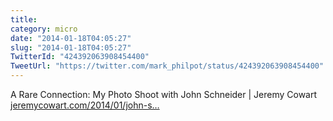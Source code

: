 ```yaml
---
title: 
category: micro
date: "2014-01-18T04:05:27"
slug: "2014-01-18T04:05:27"
TwitterId: "424392063908454400"
TweetUrl: "https://twitter.com/mark_philpot/status/424392063908454400"
---
```


A Rare Connection: My Photo Shoot with John Schneider | Jeremy Cowart
[jeremycowart.com/2014/01/john-s…](http://jeremycowart.com/2014/01/john-schneider/)
